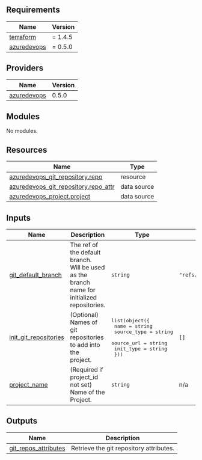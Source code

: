 ## Requirements

| Name | Version |
|------|---------|
| <a name="requirement_terraform"></a> [terraform](#requirement\_terraform) | = 1.4.5 |
| <a name="requirement_azuredevops"></a> [azuredevops](#requirement\_azuredevops) | = 0.5.0 |

## Providers

| Name | Version |
|------|---------|
| <a name="provider_azuredevops"></a> [azuredevops](#provider\_azuredevops) | 0.5.0 |

## Modules

No modules.

## Resources

| Name | Type |
|------|------|
| [azuredevops_git_repository.repo](https://registry.terraform.io/providers/microsoft/azuredevops/0.5.0/docs/resources/git_repository) | resource |
| [azuredevops_git_repository.repo_attr](https://registry.terraform.io/providers/microsoft/azuredevops/0.5.0/docs/data-sources/git_repository) | data source |
| [azuredevops_project.project](https://registry.terraform.io/providers/microsoft/azuredevops/0.5.0/docs/data-sources/project) | data source |

## Inputs

| Name | Description | Type | Default | Required |
|------|-------------|------|---------|:--------:|
| <a name="input_git_default_branch"></a> [git\_default\_branch](#input\_git\_default\_branch) | The ref of the default branch. <br>Will be used as the branch name for initialized repositories. | `string` | `"refs/heads/master"` | no |
| <a name="input_init_git_repositories"></a> [init\_git\_repositories](#input\_init\_git\_repositories) | (Optional) Names of git repositories to add into the <br>project. | <pre>list(object({<br>    name        = string<br>    source_type = string<br>    source_url  = string<br>    init_type   = string<br>  }))</pre> | `[]` | no |
| <a name="input_project_name"></a> [project\_name](#input\_project\_name) | (Required if project\_id not set) Name of the Project. | `string` | n/a | yes |

## Outputs

| Name | Description |
|------|-------------|
| <a name="output_git_repos_attributes"></a> [git\_repos\_attributes](#output\_git\_repos\_attributes) | Retrieve the git repository attributes. |
